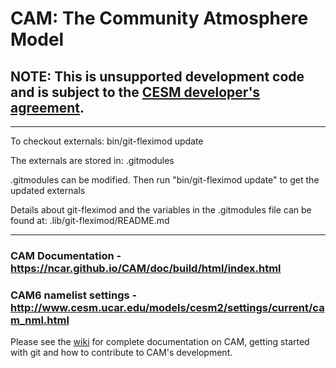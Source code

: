 # CAM: The Community Atmosphere Model

## NOTE: This is **unsupported** development code and is subject to the [CESM developer's agreement](http://www.cgd.ucar.edu/cseg/development-code.html).

-----------

To checkout externals:
    bin/git-fleximod update

The externals are stored in:
    .gitmodules

.gitmodules can be modified.  Then run "bin/git-fleximod update" to get the updated externals

Details about git-fleximod and the variables in the .gitmodules file can be found at:  .lib/git-fleximod/README.md

------------

### CAM Documentation - https://ncar.github.io/CAM/doc/build/html/index.html

### CAM6 namelist settings - http://www.cesm.ucar.edu/models/cesm2/settings/current/cam_nml.html

Please see the [wiki](https://github.com/ESCOMP/CAM/wiki) for complete documentation on CAM, getting started with git and how to contribute to CAM's development.
